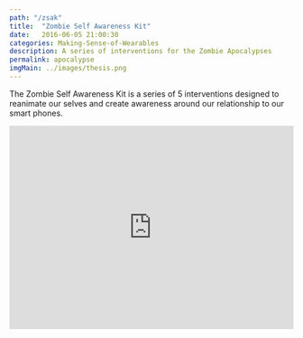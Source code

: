 ```yaml
---
path: "/zsak"
title:  "Zombie Self Awareness Kit"
date:   2016-06-05 21:00:30
categories: Making-Sense-of-Wearables
description: A series of interventions for the Zombie Apocalypses
permalink: apocalypse
imgMain: ../images/thesis.png
---
```

<div className="row">
	<div className="col-sm-12">
			<p>
				The Zombie Self Awareness Kit is a series of 5 interventions designed to reanimate our selves and create awareness around our relationship to our smart phones. 
			</p>
	</div>
	<iframe src="https://player.vimeo.com/video/166993010" width="100%" height="360" frameborder="0" webkitallowfullscreen mozallowfullscreen allowfullscreen/>
</div>
<div className="row p-break">
	
<div className="col-sm-5">
	<img src="img/crete.png" className="img-responsive icon center-block" alt="Responsive image"/>
</div>
<div className="col-sm-5 center-block">
	<a href="http://www.samsadtler.com/crete">Crete </a>
	<br/>
	is the first connected brick for the age of electronic homes and useless devices. It does everything you might want from a Fitbit and yet it is in a form factor that is unwieldy and impractical. It uses haptics to communicate to users when they are being unconscious.
	<br/>
</div>
</div>
<div className="row p-break">
	<div className="col-sm-5">
		<img src="img/post-text.jpg" className="img-responsive icon center-block" alt="Responsive image"/>
	</div>
		
<div className="col-sm-5">
	<a href="http://www.samsadtler.com/posttext">Post Text</a>
	<br/>
	is a way to give pause to text messages by creating a means to share a long conversation with a friend. It is about anticipation and excitement, yet fosters more attention and focus to the quality omitted from text messages, such as handwriting.
</div>
</div>
<div className="row">

	<div className="col-sm-5">
			<img src="img/shakie-hand.jpg" className="img-responsive icon center-block" alt="Responsive image"/>
	</div>
	<div className="col-sm-5">
		<a href="http://www.samsadtler.com/shakie">Shakie Selfie</a> 
		<br/>
		makes life spontaneous again when you start taking selfies by shaking your phone. Share the moment with your friends and colleagues, by making fun of the beautiful moment of taking a selfie. (WARNING: likely to create artistically blurred photos)
	</div>
</div>
<div className="row p-break">

	<div className="col-sm-5">
		<img src="img/chanceofrainbows.jpg" className="img-responsive icon center-block" alt="Responsive image"/>
	</div>

	<div className="col-sm-5">
		<p>
			<a href="http://www.samsadtler.com/rainbows">Chance of Rainbows</a> 
			<br/>
			is about re-framing our world view from relying on technology to manifesting a playful take on how we see the weather. So what if it's going to rain? There might be a rainbow. Calculating the angle of incidence of sunlight on rain into the human eye and then combining that information with time of day and weather predictions yields a new take on a drab subject. It might even get you to look away from your phone.
		</p>
	</div>
</div>
<div className="row p-break">	
	<div className="col-sm-5">
		<img src="img/zombie-hand.jpg" className="img-responsive icon center-block" alt="Responsive image"/>
	</div>
	<div className="col-sm-5">
		<a href="http://www.samsadtler.com/zombie">Zombie Crossing </a>
		<br/>
		Sign is an updated version of the standard pedestrian sign seen in use to today. It is my civic suggestion on how to update our dated infrastructure.
					
	</div>
</div>




